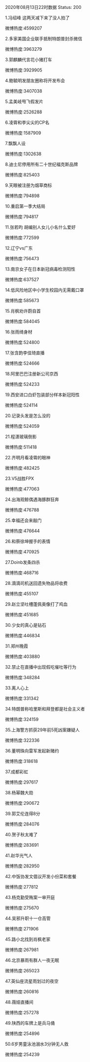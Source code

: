 2020年08月13日22时数据
Status: 200

1.冯绍峰 这两天减下来了没人拍了

微博热度:4599207

2.多家美国企业联手抵制特朗普封杀微信

微博热度:3963279

3.郭麒麟代言花小猪打车

微博热度:3929905

4.鲍毓明发朋友圈称将开发布会

微博热度:3407038

5.孟美岐甩飞假发片

微博热度:2526288

6.凌霄和李尖尖的CP名

微博热度:1587909

7.飘飘人设

微博热度:1302638

8.迪士尼停用所有二十世纪福克斯品牌

微博热度:825403

9.天眼被注册为烟草商标

微博热度:794898

10.重启第一季大结局

微博热度:794817

11.张若昀 胡编别人女儿小名什么爱好

微博热度:772599

12.辽宁vs广东

微博热度:756473

13.南京女子在日本新冠病毒检测阳性

微博热度:637527

14.低风险地区中小学生校园内无需戴口罩

微博热度:585673

15.肖枫劝许蔚自首

微博热度:584045

16.张雨绮身材

微博热度:524800

17.张含韵李佳琦直播

微博热度:524666

18.阿里巴巴注册新公司京西

微博热度:524233

19.西安进口白虾包装部分样本新冠阳性

微博热度:524114

20.记录头发是怎么没的

微博热度:524059

21.程潇玻璃倒影

微博热度:511418

22.齐明月看凌霄的眼神

微博热度:482425

23.V5战胜FPX

微博热度:477063

24.出海观鲸偶遇海豚群狂奔

微博热度:476788

25.幸福还会来敲门

微博热度:476644

26.和蔡徐坤握手的表情

微博热度:470925

27.Doinb发条四杀

微博热度:468716

28.滴滴司机送回遗失物品将收费

微博热度:455107

29.赵立坚吐槽蓬佩奥像打了鸡血

微博热度:451685

30.少女的真心是钻石

微博热度:446834

31.郑州晚霞

微博热度:403880

32.禁止在直播中出现假吃催吐等行为

微博热度:348284

33.离人心上

微博热度:331342

34.特朗普称哈里斯和拜登都是社会主义者

微博热度:324159

35.上海警方抓获29年前5死凶案嫌疑人

微博热度:322336

36.董明珠向雷军发起新赌约

微博热度:318618

37.成都彩虹

微博热度:297617

38.杨幂魏大勋

微博热度:290672

39.郭艾伦连得8分

微博热度:284076

40.贺子秋太难了

微博热度:283691

41.赵华光气人

微博热度:282950

42.中饭协发文倡议开发小份菜和套餐

微博热度:277812

43.杨克勤受贿案一审开庭

微博热度:275670

44.吴邪升职十一仓高管

微博热度:271906

45.路小北找到肖枫老家

微博热度:267981

46.北京暴雨有群人一夜无眠

微博热度:265023

47.英仙座流星雨划过的夜空

微博热度:260816

48.薇娅直播间

微博热度:257278

49.陕西的车牌上是兵马俑

微博热度:254896

50.6岁男童泳池溺水3分钟无人救

微博热度:254239

